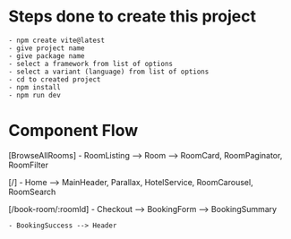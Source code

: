# Steps done to create this project

    - npm create vite@latest
    - give project name
    - give package name
    - select a framework from list of options
    - select a variant (language) from list of options
    - cd to created project
    - npm install
    - npm run dev

# Component Flow

[BrowseAllRooms] - RoomListing --> Room --> RoomCard, RoomPaginator, RoomFilter

[/] - Home --> MainHeader, Parallax, HotelService, RoomCarousel, RoomSearch

[/book-room/:roomId] - Checkout --> BookingForm --> BookingSummary

    - BookingSuccess --> Header
